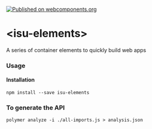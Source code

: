 [![Published on webcomponents.org](https://img.shields.io/badge/webcomponents.org-published-blue.svg)](https://www.webcomponents.org/element/isuwang/isu-elements)
# \<isu-elements\>
A series of container elements to quickly build web apps

### Usage
#### Installation
```
npm install --save isu-elements
```

### To generate the API

```
polymer analyze -i ./all-imports.js > analysis.json
```
